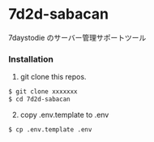 7d2d-sabacan
============
7daystodie のサーバー管理サポートツール


### Installation

1. git clone this repos.

```sh
$ git clone xxxxxxx
$ cd 7d2d-sabacan
```


2. copy .env.template to .env

```sh
$ cp .env.template .env
```


